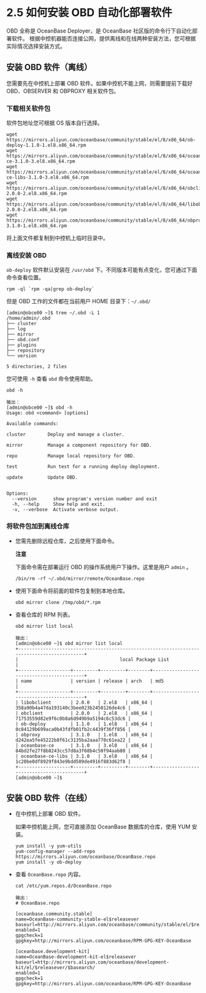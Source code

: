 2.5 如何安装 OBD 自动化部署软件 
=========================================



OBD 全称是 OceanBase Deployer，是 OceanBase 社区版的命令行下自动化部署软件。
根据中控机器能否连接公网，提供离线和在线两种安装方法，您可根据实际情况选择安装方式。

安装 OBD 软件（离线） 
----------------------------------

您需要先在中控机上部署 OBD 软件。如果中控机不能上网，则需要提前下载好 OBD、OBSERVER 和 OBPROXY 相关软件包。

### 下载相关软件包 

软件包地址您可根据 OS 版本自行选择。

```unknow
wget https://mirrors.aliyun.com/oceanbase/community/stable/el/8/x86_64/ob-deploy-1.1.0-1.el8.x86_64.rpm
wget https://mirrors.aliyun.com/oceanbase/community/stable/el/8/x86_64/oceanbase-ce-3.1.0-3.el8.x86_64.rpm
wget https://mirrors.aliyun.com/oceanbase/community/stable/el/8/x86_64/oceanbase-ce-libs-3.1.0-3.el8.x86_64.rpm
wget https://mirrors.aliyun.com/oceanbase/community/stable/el/8/x86_64/obclient-2.0.0-2.el8.x86_64.rpm
wget https://mirrors.aliyun.com/oceanbase/community/stable/el/8/x86_64/libobclient-2.0.0-2.el8.x86_64.rpm
wget https://mirrors.aliyun.com/oceanbase/community/stable/el/8/x86_64/obproxy-3.1.0-1.el8.x86_64.rpm
```



将上面文件都复制到中控机上临时目录中。

### 离线安装 OBD 

`ob-deploy` 软件默认安装在 `/usr/obd` 下。不同版本可能有点变化，您可通过下面命令查看位置。

```unknow
rpm -ql `rpm -qa|grep ob-deploy`
```



但是 OBD 工作的文件都在当前用户 HOME 目录下：`~/.obd/`

```unknow
[admin@obce00 ~]$ tree ~/.obd -L 1
/home/admin/.obd
├── cluster
├── log
├── mirror
├── obd.conf
├── plugins
├── repository
└── version

5 directories, 2 files
```



您可使用 `-h` 查看 `obd` 命令使用帮助。

```unknow
obd -h

输出：
[admin@obce00 ~]$ obd -h
Usage: obd <command> [options]

Available commands:

cluster        Deploy and manage a cluster.

mirror         Manage a component repository for OBD.

repo           Manage local repository for OBD.

test           Run test for a running deploy deployment.

update         Update OBD.


Options:
  --version      show program's version number and exit
  -h, --help     Show help and exit.
  -v, --verbose  Activate verbose output.
```



### 将软件包加到离线仓库 

* 您需先删除远程仓库，之后使用下面命令。

  **注意**

  

  下面命令需在部署运行 OBD 的操作系统用户下操作。这里是用户 `admin` 。

  ```unknow
  /bin/rm -rf ~/.obd/mirror/remote/OceanBase.repo
  ```

  




<!-- -->

* 使用下面命令将前面的软件包复制到本地仓库。

  ```unknow
  obd mirror clone /tmp/obd/*.rpm
  ```

  

* 查看仓库的 RPM 列表。

  ```unknow
  obd mirror list local
  
  输出：
  [admin@obce00 ~]$ obd mirror list local
  +-------------------------------------------------------------------------------------------+
  |                                     local Package List                                    |
  +-------------------+---------+---------+--------+------------------------------------------+
  | name              | version | release | arch   | md5                                      |
  +-------------------+---------+---------+--------+------------------------------------------+
  | libobclient       | 2.0.0   | 2.el8   | x86_64 | 358a90b4a47da193140c3bee023b2450126de4c6 |
  | obclient          | 2.0.0   | 2.el8   | x86_64 | 71753559d82e9f6c0b8a6d949b9a5194c6c53dc6 |
  | ob-deploy         | 1.1.0   | 1.el8   | x86_64 | 0c84129b699aca0b43fdfb01fb2c4439f36ff856 |
  | obproxy           | 3.1.0   | 1.el8   | x86_64 | d242ea5fe45222b8f61c3135ba2aaa778c61ea22 |
  | oceanbase-ce      | 3.1.0   | 3.el8   | x86_64 | 84bd2fe27f8b8243cc57d8a3f68b4c50f94aab80 |
  | oceanbase-ce-libs | 3.1.0   | 3.el8   | x86_64 | 1c20be0df8929f843e9bdd509de4916f883d62f8 |
  +-------------------+---------+---------+--------+------------------------------------------+
  [admin@obce00 ~]$
  ```

  




安装 OBD 软件（在线） 
----------------------------------

* 在中控机上部署 OBD 软件。

  如果中控机能上网，您可直接添加 OceanBase 数据库的仓库，使用 YUM 安装。

  ```unknow
  yum install -y yum-utils
  yum-config-manager --add-repo https://mirrors.aliyun.com/oceanbase/OceanBase.repo
  yum install -y ob-deploy
  ```

  

* 查看 `OceanBase.repo` 内容。

  ```unknow
  cat /etc/yum.repos.d/OceanBase.repo
  
  输出：
  # OceanBase.repo
  
  [oceanbase.community.stable]
  name=OceanBase-community-stable-el$releasever
  baseurl=http://mirrors.aliyun.com/oceanbase/community/stable/el/$releasever/$basearch/
  enabled=1
  gpgcheck=1
  gpgkey=http://mirrors.aliyun.com/oceanbase/RPM-GPG-KEY-OceanBase
  
  [oceanbase.development-kit]
  name=OceanBase-development-kit-el$releasever
  baseurl=http://mirrors.aliyun.com/oceanbase/development-kit/el/$releasever/$basearch/
  enabled=1
  gpgcheck=1
  gpgkey=http://mirrors.aliyun.com/oceanbase/RPM-GPG-KEY-OceanBase
  ```

  







